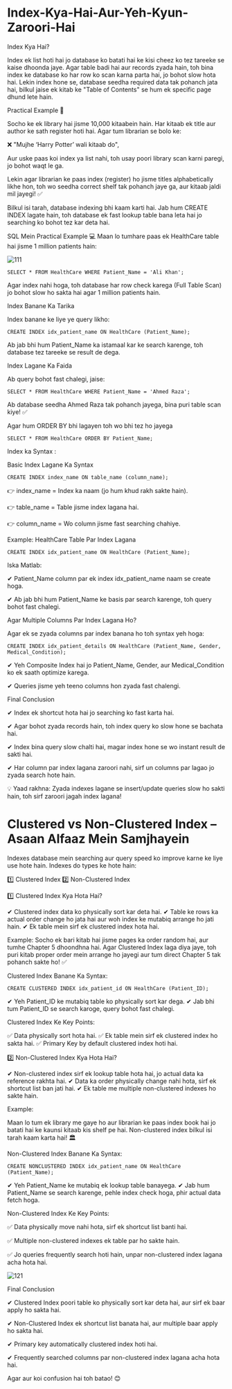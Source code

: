 # Index-Kya-Hai-Aur-Yeh-Kyun-Zaroori-Hai

Index Kya Hai?

Index ek list hoti hai jo database ko batati hai ke kisi cheez ko tez tareeke se kaise dhoonda jaye.
Agar table badi hai aur records zyada hain, toh bina index ke database ko har row ko scan karna parta hai, jo bohot slow hota hai.
Lekin index hone se, database seedha required data tak pohanch jata hai, bilkul jaise ek kitab ke "Table of Contents" se hum ek specific page dhund lete hain.

Practical Example 📖

Socho ke ek library hai jisme 10,000 kitaabein hain. Har kitaab ek title aur author ke sath register hoti hai.
Agar tum librarian se bolo ke:

❌ "Mujhe ‘Harry Potter’ wali kitaab do",

Aur uske paas koi index ya list nahi, toh usay poori library scan karni paregi, jo bohot waqt le ga.

Lekin agar librarian ke paas index (register) ho jisme titles alphabetically likhe hon, toh wo seedha correct shelf tak pohanch jaye ga, aur kitaab jaldi mil jayegi! ✅

Bilkul isi tarah, database indexing bhi kaam karti hai. Jab hum CREATE INDEX lagate hain, toh database ek fast lookup table bana leta hai jo searching ko bohot tez kar deta hai.

SQL Mein Practical Example 💻
Maan lo tumhare paas ek HealthCare table hai jisme 1 million patients hain:

![111](https://github.com/user-attachments/assets/a5c95327-2c1b-4488-a7e7-654ce161f094)

    SELECT * FROM HealthCare WHERE Patient_Name = 'Ali Khan';

Agar index nahi hoga, toh database har row check karega (Full Table Scan) jo bohot slow ho sakta hai agar 1 million patients hain.

Index Banane Ka Tarika

Index banane ke liye ye query likho:

    CREATE INDEX idx_patient_name ON HealthCare (Patient_Name);

Ab jab bhi hum Patient_Name ka istamaal kar ke search karenge, toh database tez tareeke se result de dega.

Index Lagane Ka Faida

Ab query bohot fast chalegi, jaise:

    SELECT * FROM HealthCare WHERE Patient_Name = 'Ahmed Raza';

Ab database seedha Ahmed Raza tak pohanch jayega, bina puri table scan kiye! ✅

Agar hum ORDER BY bhi lagayen toh wo bhi tez ho jayega

    SELECT * FROM HealthCare ORDER BY Patient_Name;

Index ka Syntax : 

Basic Index Lagane Ka Syntax

    CREATE INDEX index_name ON table_name (column_name);

👉 index_name = Index ka naam (jo hum khud rakh sakte hain).

👉 table_name = Table jisme index lagana hai.

👉 column_name = Wo column jisme fast searching chahiye.

Example: HealthCare Table Par Index Lagana

    CREATE INDEX idx_patient_name ON HealthCare (Patient_Name);

Iska Matlab:

✔ Patient_Name column par ek index idx_patient_name naam se create hoga.

✔ Ab jab bhi hum Patient_Name ke basis par search karenge, toh query bohot fast chalegi.

Agar Multiple Columns Par Index Lagana Ho?

Agar ek se zyada columns par index banana ho toh syntax yeh hoga:

    CREATE INDEX idx_patient_details ON HealthCare (Patient_Name, Gender, Medical_Condition);

✔ Yeh Composite Index hai jo Patient_Name, Gender, aur Medical_Condition ko ek saath optimize karega.

✔ Queries jisme yeh teeno columns hon zyada fast chalengi.

Final Conclusion

✔ Index ek shortcut hota hai jo searching ko fast karta hai.

✔ Agar bohot zyada records hain, toh index query ko slow hone se bachata hai.

✔ Index bina query slow chalti hai, magar index hone se wo instant result de sakti hai.

✔ Har column par index lagana zaroori nahi, sirf un columns par lagao jo zyada search hote hain.


💡 Yaad rakhna: Zyada indexes lagane se insert/update queries slow ho sakti hain, toh sirf zaroori jagah index lagana!

# Clustered vs Non-Clustered Index – Asaan Alfaaz Mein Samjhayein

Indexes database mein searching aur query speed ko improve karne ke liye use hote hain. Indexes do types ke hote hain:

1️⃣ Clustered Index
2️⃣ Non-Clustered Index

1️⃣ Clustered Index Kya Hota Hai?

✔ Clustered index data ko physically sort kar deta hai.
✔ Table ke rows ka actual order change ho jata hai aur woh index ke mutabiq arrange ho jati hain.
✔ Ek table mein sirf ek clustered index hota hai.

Example:
Socho ek bari kitab hai jisme pages ka order random hai, aur tumhe Chapter 5 dhoondhna hai.
Agar Clustered Index laga diya jaye, toh puri kitab proper order mein arrange ho jayegi aur tum direct Chapter 5 tak pohanch sakte ho! ✅

Clustered Index Banane Ka Syntax:

    CREATE CLUSTERED INDEX idx_patient_id ON HealthCare (Patient_ID);

✔ Yeh Patient_ID ke mutabiq table ko physically sort kar dega.
✔ Jab bhi tum Patient_ID se search karoge, query bohot fast chalegi.

Clustered Index Ke Key Points:

✅ Data physically sort hota hai.
✅ Ek table mein sirf ek clustered index ho sakta hai.
✅ Primary Key by default clustered index hoti hai.

2️⃣ Non-Clustered Index Kya Hota Hai?

✔ Non-clustered index sirf ek lookup table hota hai, jo actual data ka reference rakhta hai.
✔ Data ka order physically change nahi hota, sirf ek shortcut list ban jati hai.
✔ Ek table me multiple non-clustered indexes ho sakte hain.

Example:

Maan lo tum ek library me gaye ho aur librarian ke paas index book hai jo batati hai ke kaunsi kitaab kis shelf pe hai.
Non-clustered index bilkul isi tarah kaam karta hai! 🏛

Non-Clustered Index Banane Ka Syntax:

    CREATE NONCLUSTERED INDEX idx_patient_name ON HealthCare (Patient_Name);

✔ Yeh Patient_Name ke mutabiq ek lookup table banayega.
✔ Jab hum Patient_Name se search karenge, pehle index check hoga, phir actual data fetch hoga.

Non-Clustered Index Ke Key Points:

✅ Data physically move nahi hota, sirf ek shortcut list banti hai.

✅ Multiple non-clustered indexes ek table par ho sakte hain.

✅ Jo queries frequently search hoti hain, unpar non-clustered index lagana acha hota hai.

![121](https://github.com/user-attachments/assets/89225a78-c218-4c94-b907-c7f6cfb1fb21)

Final Conclusion

✔ Clustered Index poori table ko physically sort kar deta hai, aur sirf ek baar apply ho sakta hai.

✔ Non-Clustered Index ek shortcut list banata hai, aur multiple baar apply ho sakta hai.

✔ Primary key automatically clustered index hoti hai.

✔ Frequently searched columns par non-clustered index lagana acha hota hai.

Agar aur koi confusion hai toh batao! 😊




